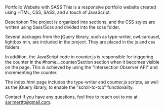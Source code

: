 Portfolio Website with SASS
This is a responsive portfolio website created using HTML, CSS, SASS, and a touch of JavaScript.

Description
The project is organized into sections, and the CSS styles are written using Sass/Scss and divided into the scss folder.

Several packages from the jQuery library, such as type-writer, owl.carousel, lightbox.min, are included in the project. They are placed in the js and css folders.

In addition, the JavaScript code in counter.js is responsible for triggering the counter in the #home__counter/Section section when it becomes visible on the page. This is achieved by using the "Intersection Observer API" and incrementing the counter.

The index.html page includes the type-writer and counter.js scripts, as well as the jQuery library, to enable the "scroll-to-top" functionality.

Contact
If you have any questions, feel free to reach out to me at sarimerttt@gmail.com.

